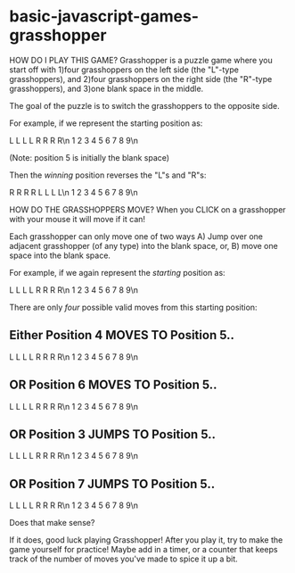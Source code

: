 # basic-javascript-games-grasshopper

HOW DO I PLAY THIS GAME?
Grasshopper is a puzzle game where you start off with
1)four grasshoppers on the left side (the "L"-type grasshoppers), and
2)four grasshoppers on the right side (the "R"-type grasshoppers), and
3)one blank space in the middle.

The goal of the puzzle is to switch the grasshoppers to the opposite side.

For example, if we represent the starting position as:

L L L L   R R R R\n
1 2 3 4 5 6 7 8 9\n

(Note: position 5 is initially the blank space)

Then the *winning* position reverses the "L"s and "R"s:

R R R R   L L L L\n
1 2 3 4 5 6 7 8 9\n


HOW DO THE GRASSHOPPERS MOVE?
When you CLICK on a grasshopper with your mouse it will move if it can!

Each grasshopper can only move one of two ways
A) Jump over one adjacent grasshopper (of any type) into the blank space, or,
B) move one space into the blank space.


For example, if we again represent the *starting* position as:

L L L L   R R R R\n
1 2 3 4 5 6 7 8 9\n



There are only *four* possible valid moves from this starting position:

Either Position 4 MOVES TO Position 5..
---------------------------------------
L L L   L R R R R\n
1 2 3 4 5 6 7 8 9\n


OR Position 6 MOVES TO Position 5..
---------------------------------------
L L L L R   R R R\n
1 2 3 4 5 6 7 8 9\n 



OR Position 3 JUMPS TO Position 5..
---------------------------------------
L L   L L R R R R\n
1 2 3 4 5 6 7 8 9\n 


OR Position 7 JUMPS TO Position 5..
---------------------------------------
L L L L R R   R R\n
1 2 3 4 5 6 7 8 9\n 

Does that make sense? 

If it does, good luck playing Grasshopper! 
After you play it, try to make the game yourself for practice! 
Maybe add in a timer, or a counter that keeps track of the number of moves you've made to spice it up a bit.
